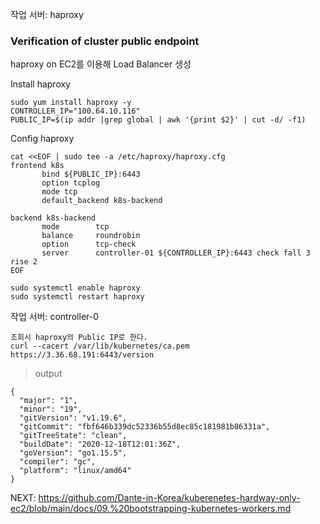 작업 서버: haproxy


### Verification of cluster public endpoint 
haproxy on EC2를 이용해 Load Balancer 생성


Install haproxy
```
sudo yum install haproxy -y
CONTROLLER_IP="100.64.10.116"
PUBLIC_IP=$(ip addr |grep global | awk '{print $2}' | cut -d/ -f1)
```

Config haproxy
```
cat <<EOF | sudo tee -a /etc/haproxy/haproxy.cfg
frontend k8s
       bind ${PUBLIC_IP}:6443
       option tcplog
       mode tcp
       default_backend k8s-backend

backend k8s-backend
       mode        tcp
       balance     roundrobin
       option      tcp-check
       server      controller-01 ${CONTROLLER_IP}:6443 check fall 3 rise 2
EOF
```

```
sudo systemctl enable haproxy
sudo systemctl restart haproxy
```


작업 서버: controller-0
```
조회시 haproxy의 Public IP로 한다.
curl --cacert /var/lib/kubernetes/ca.pem https://3.36.68.191:6443/version
```

> output
```
{
  "major": "1",
  "minor": "19",
  "gitVersion": "v1.19.6",
  "gitCommit": "fbf646b339dc52336b55d8ec85c181981b86331a",
  "gitTreeState": "clean",
  "buildDate": "2020-12-18T12:01:36Z",
  "goVersion": "go1.15.5",
  "compiler": "gc",
  "platform": "linux/amd64"
}
```

NEXT: https://github.com/Dante-in-Korea/kuberenetes-hardway-only-ec2/blob/main/docs/09.%20bootstrapping-kubernetes-workers.md
